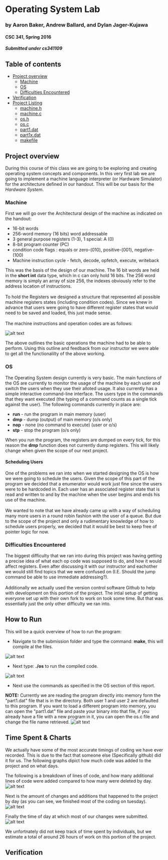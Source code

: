 # Operating System Lab

### by Aaron Baker, Andrew Ballard, and Dylan Jager-Kujawa

#### CSC 341, Spring 2016

##### Submitted under cs341109

## Table of contents
  - [Project overview](#project-overview)
    - [Machine](#machine)
    - [OS](#os)
    - [Difficulties Encountered](#difficulties-encountered)
  - [Verification](#verification)
  - [Project Listing](#project-listing)
    - [machine.h](#listing_machine_h)
    - [machine.c](#listing_machine_c)
    - [os.h](#listing_os_h)
    - [os.c](#listing_os_c)
    - [part1.dat](#listing_part1_dat)
    - [part1x.dat](#listing_part1x_dat)
    - [makefile](#listing_makefile)

## Project overview
During this course of this class we are going to be exploring and creating operating system concepts and components. In this very first lab we are going to implement a machine language interpreter (or Hardware Simulator) for the architecture defined in our handout. This will be our basis for the *Hardware System*.

### Machine
First we will go over the Architectural  design of the machine as indicated on the handout:
* 16-bit words
* 256-word memory (16 bits) word addressable
* 3 general purpose registers (1-3), 1 special: A (0)
* 8-bit program counter (PC)
* condition code flags : equals or zero-(010), positive-(001), negative-(100)
* Machine instruction cycle - fetch, decode, opfetch, execute, writeback

This was the basis of the design of our machine. The 16 bit words are held in the <b>short int</b> data type, which in c can only hold 16 bits. The 256 word memory is simply an array of size 256, the indexes obviously refer to the address location of instructions.<br></br>To hold the Registers we designed a structure that represented all possible machine registers states (including condition codes). Since we knew in advance that users were going to have different register states that would need to be saved and loaded, this just made sense.</br></br>The machine instructions and operation codes are as follows:

![alt text](https://i.imgur.com/eAVF44a.png)

The above outlines the basic operations the machine had to be able to perform. Using this outline and feedback from our instructor we were able to get all the functionalilty of the above working.

### OS
The Operating System design currently is very basic. The main functions of the OS are currently to monitor the usage of the machine by each user and switch the users when they use their alloted usage. It also currently has a simple interactive command-line interface. The users type in the commands that they want executed (the typing of a command counts as a single tick against the user). The following commands currently in place are:
* **run** - run the program in main memory (user)
* **dmp** - dump (output) of main memory (o/s only)
* **nop** - none (no command to execute) (user or o/s)
* **stp** - stop the program (o/s only)

When you run the program, the registers are dumped on every tick, for this reason the **dmp** function does not currently dump registers. This will likely change when given the scope of our next project.

#### Scheduling Users
One of the problems we ran into when we started designing the OS is how we were going to schedule the users. Given the scope of this part of the program we decided that a enumerator would work just fine since the users were to be hardcoded in. Each user has an associated register state that is read and written to and by the machine when the user begins and ends his use of the machine.<br></br>We wanted to note that we have already came up with a way of scheduling many more users in a round robin fashion with the user of a queue. But due to the scope of the project and only a rudimentary knowledge of how to schedule users properly, we decided that it would be best to keep free of pointer logic for now.

### Difficulties Encountered
The biggest difficulty that we ran into during this project was having getting a precise idea of what each op code was supposed to do, and how it would affect registers. Even after discussing it with our instructor and eachother we would still find topics that we were confused on (I.E. Should the jump command be able to use immediate addressing?).<br><br>
Additionally we actually used the version control software Github to help with development on this portion of the project. The intial setup of getting everyone set up with their own fork to work on took some time. But that was essentially just the only other difficulty we ran into.

## How to Run
This will be a quick overview of how to run the program:
* Navigate to the submission folder and type the command: **make**, this will compile al the files.

![alt text](https://i.imgur.com/abWpkLq.png)
* Next type: **./os** to run the compiled code.

![alt text](https://i.imgur.com/MFvETMD.png)
* Next use the commands as specified in the OS section of this report.

**NOTE:** Currently we are reading the program directly into memory form the "part1.dat" file that is in the directory. Both user 1 and user 2 are defaulted to this program. If you want to load a different program into memory, you can open the "part1.dat" file and paste your binary into that file, if you already have a file with a new program in it, you can open the os.c file and change the file name retrieved.
![alt text](https://i.imgur.com/FUwVD61.png)

## Time Spent & Charts
We actually have some of the most accurate timings of coding we have ever recorded. This is due to the fact that someone else (Specifically github) did it for us. The following graphs dipict how much code was added to the project and on what days.

The following is a breakdown of lines of code, and how many additional lines of code were added compared to how many were deleted by day.
![alt text](http://i.imgur.com/y9TogtV.png)

Next is the amount of changes and additions that happened to the project by day (as you can see, we finished most of the coding on tuesday).
![alt text](http://i.imgur.com/e1l4lIq.png)

Finally the time of day at which most of our changes were submitted.
![alt text](http://i.imgur.com/ZgwCZxE.png)

We unfortnately did not keep track of time spent by individuals, but we estimate a total of around 26 hours of work on this portion of the project.

## Verification
